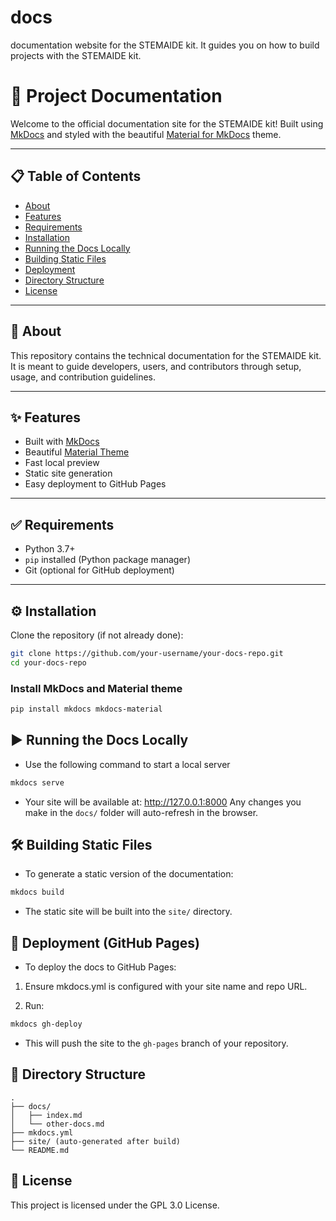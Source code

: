 # docs
documentation website for the STEMAIDE kit. It guides you on how to build projects with the STEMAIDE kit.
# 📖 Project Documentation

Welcome to the official documentation site for the STEMAIDE kit! Built using [MkDocs](https://www.mkdocs.org/) and styled with the beautiful [Material for MkDocs](https://squidfunk.github.io/mkdocs-material/) theme.

---

## 📋 Table of Contents

- [About](#about)
- [Features](#features)
- [Requirements](#requirements)
- [Installation](#installation)
- [Running the Docs Locally](#running-the-docs-locally)
- [Building Static Files](#building-static-files)
- [Deployment](#deployment)
- [Directory Structure](#directory-structure)
- [License](#license)

---

## 📌 About

This repository contains the technical documentation for the STEMAIDE kit. It is meant to guide developers, users, and contributors through setup, usage, and contribution guidelines.

---

## ✨ Features

- Built with [MkDocs](https://www.mkdocs.org/)
- Beautiful [Material Theme](https://squidfunk.github.io/mkdocs-material/)
- Fast local preview
- Static site generation
- Easy deployment to GitHub Pages

---

## ✅ Requirements

- Python 3.7+
- `pip` installed (Python package manager)
- Git (optional for GitHub deployment)

---

## ⚙️ Installation

Clone the repository (if not already done):

```bash
git clone https://github.com/your-username/your-docs-repo.git
cd your-docs-repo
```

### Install MkDocs and Material theme
```bash
pip install mkdocs mkdocs-material
```

## ▶️ Running the Docs Locally
- Use the following command to start a local server
```bash
mkdocs serve
```
- Your site will be available at: http://127.0.0.1:8000
Any changes you make in the `docs/` folder will auto-refresh in the browser.

## 🛠 Building Static Files
- To generate a static version of the documentation:
```bash
mkdocs build
```
- The static site will be built into the `site/` directory.

## 🚀 Deployment (GitHub Pages)

- To deploy the docs to GitHub Pages:

1. Ensure mkdocs.yml is configured with your site name and repo URL.

2. Run:
```bash
mkdocs gh-deploy
```
- This will push the site to the `gh-pages` branch of your repository.

## 📁 Directory Structure
```pgsql
.
├── docs/
│   ├── index.md
│   └── other-docs.md
├── mkdocs.yml
├── site/ (auto-generated after build)
└── README.md
```

## 📄 License
This project is licensed under the GPL 3.0 License.